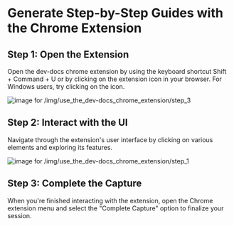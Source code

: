 

  # Generate Step-by-Step Guides with the Chrome Extension

## Step 1: Open the Extension

Open the dev-docs chrome extension by using the keyboard shortcut Shift + Command + U or by clicking on the extension icon in your browser. For Windows users, try clicking on the icon.

![image for /img/use_the_dev-docs_chrome_extension/step_3](/img/use_the_dev-docs_chrome_extension/step_3.png)

## Step 2: Interact with the UI

Navigate through the extension's user interface by clicking on various elements and exploring its features.

![image for /img/use_the_dev-docs_chrome_extension/step_1](/img/use_the_dev-docs_chrome_extension/step_1.png)

## Step 3: Complete the Capture

When you're finished interacting with the extension, open the Chrome extension menu and select the "Complete Capture" option to finalize your session.



  
